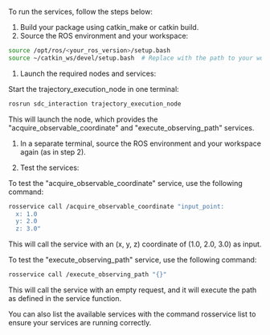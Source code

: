 To run the services, follow the steps below:

1. Build your package using catkin_make or catkin build.
2. Source the ROS environment and your workspace:

```sh
source /opt/ros/<your_ros_version>/setup.bash
source ~/catkin_ws/devel/setup.bash  # Replace with the path to your workspace if different
```

1. Launch the required nodes and services:

Start the trajectory_execution_node in one terminal:

```sh
rosrun sdc_interaction trajectory_execution_node
```

This will launch the node, which provides the "acquire_observable_coordinate" and "execute_observing_path" services.

1. In a separate terminal, source the ROS environment and your workspace again (as in step 2).

2. Test the services:

To test the "acquire_observable_coordinate" service, use the following command:

```sh
rosservice call /acquire_observable_coordinate "input_point:
  x: 1.0
  y: 2.0
  z: 3.0"
```

This will call the service with an (x, y, z) coordinate of (1.0, 2.0, 3.0) as input.

To test the "execute_observing_path" service, use the following command:

```sh
rosservice call /execute_observing_path "{}"
```
This will call the service with an empty request, and it will execute the path as defined in the service function.

You can also list the available services with the command rosservice list to ensure your services are running correctly.